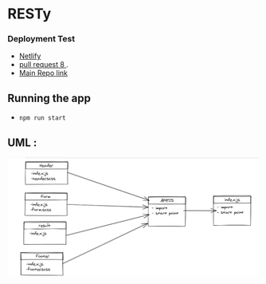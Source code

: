 # RESTy 


### Deployment Test
- [Netlify](https://61afae9658455731d1a9c915--blissful-brahmagupta-4b87bb.netlify.app/) 
- [pull request 8 ](https://github.com/MohammadAljadayh/RESTy/pull/8).
- [Main Repo link](https://github.com/MohammadAljadayh/RESTy) 


## Running the app 

- `npm run start`


## UML :
![Resty](RESTY.PNG)


